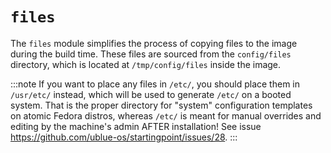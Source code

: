 # `files`

The `files` module simplifies the process of copying files to the image during the build time. These files are sourced from the `config/files` directory, which is located at `/tmp/config/files` inside the image.

:::note
If you want to place any files in `/etc/`, you should place them in `/usr/etc/` instead, which will be used to generate `/etc/` on a booted system. That is the proper directory for "system" configuration templates on atomic Fedora distros, whereas `/etc/` is meant for manual overrides and editing by the machine's admin AFTER installation! See issue https://github.com/ublue-os/startingpoint/issues/28.
:::